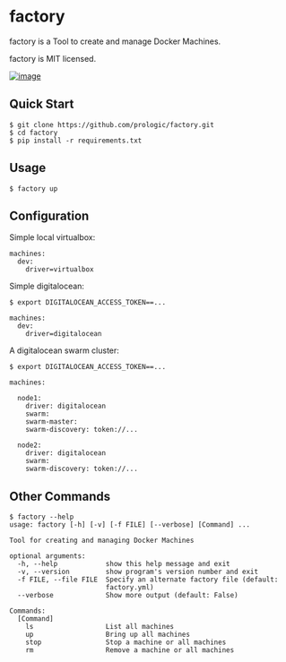 factory
=======

factory is a Tool to create and manage Docker Machines.

factory is MIT licensed.

[![image](https://asciinema.org/a/23ujlplez9yyulmqojinw9ei4.png)](https://asciinema.org/a/23ujlplez9yyulmqojinw9ei4)

Quick Start
-----------

    $ git clone https://github.com/prologic/factory.git
    $ cd factory
    $ pip install -r requirements.txt

Usage
-----

    $ factory up

Configuration
-------------

Simple local virtualbox:

    machines:
      dev:
        driver=virtualbox

Simple digitalocean:

    $ export DIGITALOCEAN_ACCESS_TOKEN==...

    machines:
      dev:
        driver=digitalocean

A digitalocean swarm cluster:

    $ export DIGITALOCEAN_ACCESS_TOKEN==...

    machines:

      node1:
        driver: digitalocean
        swarm:
        swarm-master:
        swarm-discovery: token://...

      node2:
        driver: digitalocean
        swarm:
        swarm-discovery: token://...

Other Commands
--------------

    $ factory --help
    usage: factory [-h] [-v] [-f FILE] [--verbose] [Command] ...

    Tool for creating and managing Docker Machines

    optional arguments:
      -h, --help            show this help message and exit
      -v, --version         show program's version number and exit
      -f FILE, --file FILE  Specify an alternate factory file (default:
                            factory.yml)
      --verbose             Show more output (default: False)

    Commands:
      [Command]
        ls                  List all machines
        up                  Bring up all machines
        stop                Stop a machine or all machines
        rm                  Remove a machine or all machines
